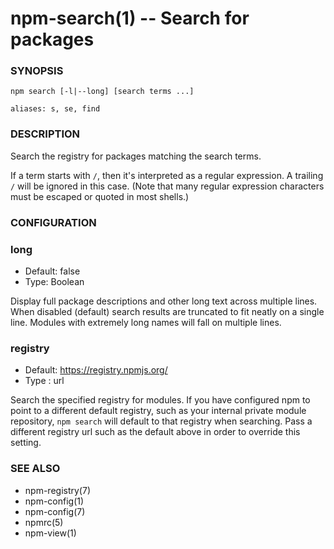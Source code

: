 npm-search(1) -- Search for packages
====================================

###  SYNOPSIS

    npm search [-l|--long] [search terms ...]

    aliases: s, se, find

###  DESCRIPTION

Search the registry for packages matching the search terms.

If a term starts with `/`, then it's interpreted as a regular expression.
A trailing `/` will be ignored in this case.  (Note that many regular
expression characters must be escaped or quoted in most shells.)

###  CONFIGURATION

### long

* Default: false
* Type: Boolean

Display full package descriptions and other long text across multiple
lines. When disabled (default) search results are truncated to fit
neatly on a single line. Modules with extremely long names will
fall on multiple lines.

### registry

 * Default: https://registry.npmjs.org/
 * Type   : url

Search the specified registry for modules. If you have configured npm to point to a different default registry,
such as your internal private module repository, `npm search` will default to that registry when searching.
Pass a different registry url such as the default above in order to override this setting.

###  SEE ALSO

* npm-registry(7)
* npm-config(1)
* npm-config(7)
* npmrc(5)
* npm-view(1)
